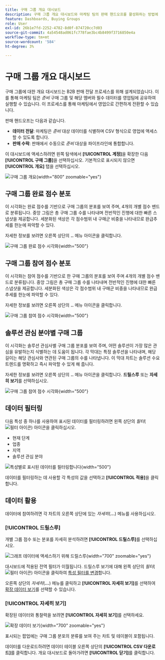 ```yaml
---
title: 구매 그룹 개요 대시보드
description: 구매 그룹 개요 대시보드와 마케팅 팀의 판매 핸드오프를 활성화하는 방법에 대해 알아봅니다.
feature: Dashboards, Buying Groups
role: User
exl-id: 26b1e7fd-2252-4782-8d0f-874720cc7d03
source-git-commit: 4a54548ad061fc778fae3bc4b8499f3716850e4a
workflow-type: tm+mt
source-wordcount: '584'
ht-degree: 3%

---
```


# 구매 그룹 개요 대시보드

구매 그룹에 대한 개요 대시보드는 B2B 판매 전달 프로세스를 위해 설계되었습니다. 이를 통해 마케팅 팀은 _준비_ 구매 그룹 및 해당 멤버와 필수 데이터를 영업팀에 공유하여 실행할 수 있습니다. 이 프로세스를 통해 마케팅에서 영업으로 간편하게 전환할 수 있습니다.

판매 핸드오프는 다음과 같습니다.

* **데이터 전달**: 마케팅은 _준비_ 대상 데이터를 식별하며 CSV 형식으로 영업에 액세스할 수 있도록 합니다. 
* **판매 수락**: 판매에서 수동으로 _준비_ 대상을 파이프라인에 통합합니다.

이 대시보드에 액세스하려면 왼쪽 탐색에서 **[!UICONTROL 계정]**&#x200B;을 확장한 다음 **[!UICONTROL 구매 그룹]**&#x200B;을 선택하십시오. 기본적으로 표시되지 않으면 **[!UICONTROL 개요]** 탭을 선택하십시오.

![구매 그룹 개요](./assets/buying-groups-overview.png){width="800" zoomable="yes"}
<!--
## Buying Group Status

Gain insights into your buying groups' progression with the Buying Group Status view. This visualization showcases the distribution of your buying groups categorized by their most recent status update within a specified time frame.

![Buying Groups overview](./assets/buying-groups-overview.png){width="800" zoomable="yes"}

**[!UICONTROL Status]** (y-axis): Track the journey of buying groups through various stages.
**[!UICONTROL Number of Buying Groups]** (x-axis): Quantify the number of buying groups at each status, providing a clear metric of your funnel's health and activity.

To generate a shareable PDF of your current view, click **[!UICONTROL Export]** at the top-right corner of the page. -->

## 구매 그룹 완료 점수 분포

이 시각화는 완료 점수를 기반으로 구매 그룹의 분포를 보여 주며, 4개의 개별 점수 밴드로 분류됩니다. 중앙 그림은 총 구매 그룹 수를 나타내며 전반적인 진행에 대한 빠른 스냅샷을 제공합니다. 세분화된 색상은 각 점수범위 내 구매군 비중을 나타내므로 완급추세를 한눈에 파악할 수 있다.

자세한 정보를 보려면 오른쪽 상단의 **..** 메뉴 아이콘을 클릭합니다.

![구매 그룹 완료 점수 시각화](./assets/buying-group-completion-score-chart.png){width="500"}

## 구매 그룹 참여 점수 분포

이 시각화는 참여 점수를 기반으로 한 구매 그룹의 분포를 보여 주며 4개의 개별 점수 밴드로 분류됩니다. 중앙 그림은 총 구매 그룹 수를 나타내며 전반적인 진행에 대한 빠른 스냅샷을 제공합니다. 세분화된 색상은 각 점수범위 내 구매군 비중을 나타내므로 완급추세를 한눈에 파악할 수 있다.

자세한 정보를 보려면 오른쪽 상단의 **..** 메뉴 아이콘을 클릭합니다.

![구매 그룹 참여 점수 시각화](./assets/buying-group-completion-score-chart.png){width="500"}

## 솔루션 관심 분야별 구매 그룹

이 시각화는 솔루션 관심사별 구매 그룹 분포를 보여 주며, 어떤 솔루션이 가장 많은 관심을 유발하는지 식별하는 데 도움이 됩니다. 각 막대는 특정 솔루션을 나타내며, 해당 길이는 해당 관심사와 연관된 구매 그룹의 수를 나타냅니다. 이 막대 차트는 솔루션 수요 트렌드를 명확하고 즉시 파악할 수 있게 해 줍니다.

자세한 정보를 보려면 오른쪽 상단의 **..** 메뉴 아이콘을 클릭합니다. **드릴스루** 또는 **자세히 보기**&#x200B;를 선택하십시오.

![구매 그룹 참여 점수 시각화](./assets/buying-group-by-solution-interest-chart.png){width="500"}

## 데이터 필터링

다음 특성 중 하나를 사용하여 표시된 데이터를 필터링하려면 왼쪽 상단의 _필터_( ![필터 아이콘](../assets/do-not-localize/icon-filter.svg)) 아이콘을 클릭하십시오.

* 현재 단계
* 업종
* 지역
* 솔루션 관심 분야

![특성별로 표시된 데이터를 필터링합니다](./assets/buying-group-overview-filters.png){width="500"}

데이터를 필터링하는 데 사용할 각 특성의 값을 선택하고 **[!UICONTROL 적용]**&#x200B;을 클릭합니다.

## 데이터 활용

데이터에 참여하려면 각 차트의 오른쪽 상단에 있는 _자세히_(**...**) 메뉴를 사용하십시오.

### [!UICONTROL 드릴스루]

개별 그룹 점수 또는 분포를 자세히 분석하려면 **[!UICONTROL 드릴스루]**&#x200B;를 선택하십시오.

![그래프 데이터에 액세스하기 위해 드릴스루](./assets/buying-group-completion-score-drill-through-view.png){width="700" zoomable="yes"}

대시보드에 적용된 전역 필터가 이월됩니다. 드릴스루 보기에 대해 왼쪽 상단의 _필터_( ![필터 아이콘](../assets/do-not-localize/icon-filter.svg)) 아이콘을 클릭하여 [특성 필터를 변경](#filter-the-data)합니다.

오른쪽 상단의 _자세히_(**...**) 메뉴를 클릭하고 **[!UICONTROL 자세히 보기]**&#x200B;를 선택하여 [확장 데이터 보기](#view-more)를 선택할 수 있습니다.

### [!UICONTROL 자세히 보기]

확장된 데이터와 통찰력을 보려면 **[!UICONTROL 자세히 보기]**&#x200B;를 선택하세요.

![확장 데이터 보기](./assets/buying-group-engagement-score-view-more.png){width="700" zoomable="yes"}

표시되는 팝업에는 구매 그룹 분포의 분류를 보여 주는 차트 및 테이블이 포함됩니다.

데이터를 다운로드하려면 데이터 테이블 오른쪽 상단의 **[!UICONTROL CSV 다운로드]**&#x200B;를 클릭합니다. 개요 대시보드로 돌아가려면 **[!UICONTROL 닫기]**&#x200B;를 클릭합니다.
